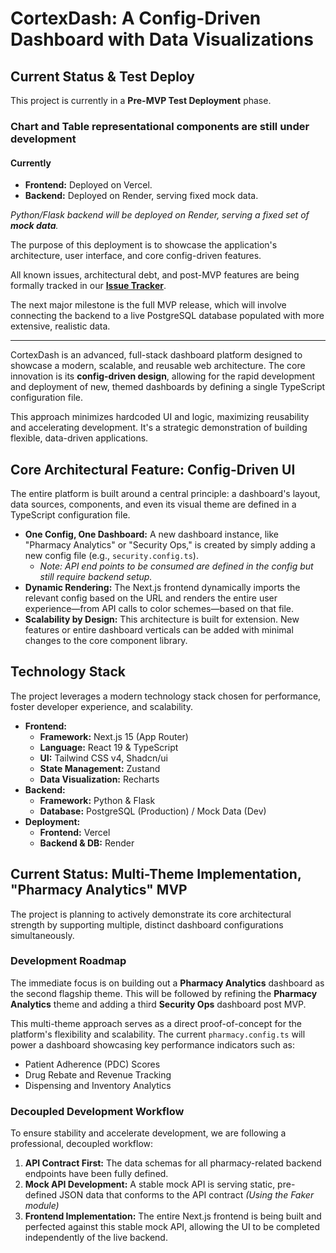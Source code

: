 # CortexDash: A Config-Driven Dashboard with Data Visualizations

## Current Status & Test Deploy

This project is currently in a **Pre-MVP Test Deployment** phase.

### Chart and Table representational components are still under development

#### Currently

- **Frontend:** Deployed on Vercel.
- **Backend:** Deployed on Render, serving fixed mock data.

_Python/Flask backend will be deployed on Render, serving a fixed set of **mock data**._

The purpose of this deployment is to showcase the application's architecture, user interface, and core config-driven features.

All known issues, architectural debt, and post-MVP features are being formally tracked in our [**Issue Tracker**](_docs/ISSUE_TRACKER.md).

The next major milestone is the full MVP release, which will involve connecting the backend to a live PostgreSQL database populated with more extensive, realistic data.

---

CortexDash is an advanced, full-stack dashboard platform designed to showcase a modern, scalable, and reusable web architecture. The core innovation is its **config-driven design**, allowing for the rapid development and deployment of new, themed dashboards by defining a single TypeScript configuration file.

This approach minimizes hardcoded UI and logic, maximizing reusability and accelerating development. It's a strategic demonstration of building flexible, data-driven applications.

## Core Architectural Feature: Config-Driven UI

The entire platform is built around a central principle: a dashboard's layout, data sources, components, and even its visual theme are defined in a TypeScript configuration file.

- **One Config, One Dashboard:** A new dashboard instance, like "Pharmacy Analytics" or "Security Ops," is created by simply adding a new config file (e.g., `security.config.ts`).
  - _Note: API end points to be consumed are defined in the config but still require backend setup._
- **Dynamic Rendering:** The Next.js frontend dynamically imports the relevant config based on the URL and renders the entire user experience—from API calls to color schemes—based on that file.
- **Scalability by Design:** This architecture is built for extension. New features or entire dashboard verticals can be added with minimal changes to the core component library.

## Technology Stack

The project leverages a modern technology stack chosen for performance, foster developer experience, and scalability.

- **Frontend:**
  - **Framework:** Next.js 15 (App Router)
  - **Language:** React 19 & TypeScript
  - **UI:** Tailwind CSS v4, Shadcn/ui
  - **State Management:** Zustand
  - **Data Visualization:** Recharts
- **Backend:**
  - **Framework:** Python & Flask
  - **Database:** PostgreSQL (Production) / Mock Data (Dev)
- **Deployment:**
  - **Frontend:** Vercel
  - **Backend & DB:** Render

## Current Status: Multi-Theme Implementation, "Pharmacy Analytics" MVP

The project is planning to actively demonstrate its core architectural strength by supporting multiple, distinct dashboard configurations simultaneously.

### Development Roadmap

The immediate focus is on building out a **Pharmacy Analytics** dashboard as the second flagship theme. This will be followed by refining the **Pharmacy Analytics** theme and adding a third **Security Ops** dashboard post MVP.

This multi-theme approach serves as a direct proof-of-concept for the platform's flexibility and scalability. The current `pharmacy.config.ts` will power a dashboard showcasing key performance indicators such as:

- Patient Adherence (PDC) Scores
- Drug Rebate and Revenue Tracking
- Dispensing and Inventory Analytics

### Decoupled Development Workflow

To ensure stability and accelerate development, we are following a professional, decoupled workflow:

1. **API Contract First:** The data schemas for all pharmacy-related backend endpoints have been fully defined.
2. **Mock API Development:** A stable mock API is serving static, pre-defined JSON data that conforms to the API contract _(Using the Faker module)_
3. **Frontend Implementation:** The entire Next.js frontend is being built and perfected against this stable mock API, allowing the UI to be completed independently of the live backend.
